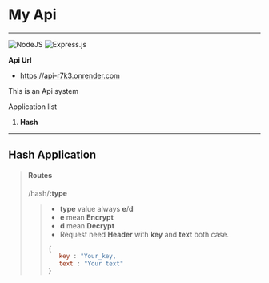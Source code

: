 # My Api

---

![NodeJS](https://img.shields.io/badge/node.js-6DA55F?style=for-the-badge&logo=node.js&logoColor=white) ![Express.js](https://img.shields.io/badge/express.js-%23404d59.svg?style=for-the-badge&logo=express&logoColor=%2361DAFB)

**Api Url**

- https://api-r7k3.onrender.com

This is an Api system

Application list

1. **Hash**

---

## Hash Application

> #### Routes
>
> /hash/**:type**
>
> > - **type** value always **e**/**d**
> > - **e** mean **Encrypt**
> > - **d** mean **Decrypt**
> > - Request need **Header** with **key** and **text** both case.
> >
> > ```javascript
> > {
> >    key : "Your_key,
> >    text : "Your text"
> > }
> >
> > ```
